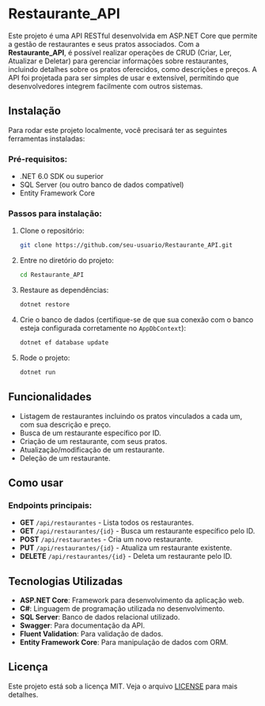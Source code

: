 # Restaurante_API

Este projeto é uma API RESTful desenvolvida em ASP.NET Core que permite a gestão de restaurantes e seus pratos associados. Com a **Restaurante_API**, é possível realizar operações de CRUD (Criar, Ler, Atualizar e Deletar) para gerenciar informações sobre restaurantes, incluindo detalhes sobre os pratos oferecidos, como descrições e preços. A API foi projetada para ser simples de usar e extensível, permitindo que desenvolvedores integrem facilmente com outros sistemas.

## Instalação

Para rodar este projeto localmente, você precisará ter as seguintes ferramentas instaladas:

### Pré-requisitos:
- .NET 6.0 SDK ou superior
- SQL Server (ou outro banco de dados compatível)
- Entity Framework Core

### Passos para instalação:
1. Clone o repositório:
   ```bash
   git clone https://github.com/seu-usuario/Restaurante_API.git
   ```
2. Entre no diretório do projeto:
   ```bash
   cd Restaurante_API
   ```
3. Restaure as dependências:
   ```bash
   dotnet restore
   ```
4. Crie o banco de dados (certifique-se de que sua conexão com o banco esteja configurada corretamente no `AppDbContext`):
   ```bash
   dotnet ef database update
   ```
5. Rode o projeto:
   ```bash
   dotnet run
   ```

## Funcionalidades
- Listagem de restaurantes incluindo os pratos vinculados a cada um, com sua descrição e preço.
- Busca de um restaurante específico por ID.
- Criação de um restaurante, com seus pratos.
- Atualização/modificação de um restaurante.
- Deleção de um restaurante.

## Como usar

### Endpoints principais:
- **GET** `/api/restaurantes` - Lista todos os restaurantes.
- **GET** `/api/restaurantes/{id}` - Busca um restaurante específico pelo ID.
- **POST** `/api/restaurantes` - Cria um novo restaurante.
- **PUT** `/api/restaurantes/{id}` - Atualiza um restaurante existente.
- **DELETE** `/api/restaurantes/{id}` - Deleta um restaurante pelo ID.

## Tecnologias Utilizadas
- **ASP.NET Core**: Framework para desenvolvimento da aplicação web.
- **C#**: Linguagem de programação utilizada no desenvolvimento.
- **SQL Server**: Banco de dados relacional utilizado.
- **Swagger**: Para documentação da API.
- **Fluent Validation**: Para validação de dados.
- **Entity Framework Core**: Para manipulação de dados com ORM.

## Licença
Este projeto está sob a licença MIT. Veja o arquivo [LICENSE](LICENSE) para mais detalhes.
